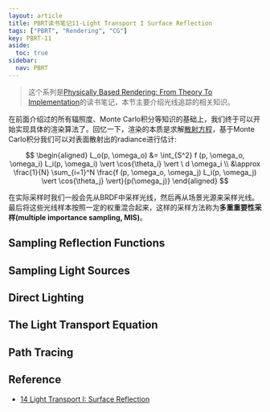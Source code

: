 ```yaml
---
layout: article
title: PBRT读书笔记11-Light Transport I Surface Reflection
tags: ["PBRT", "Rendering", "CG"]
key: PBRT-11
aside:
  toc: true
sidebar:
  nav: PBRT
---
```


> 这个系列是[Physically Based Rendering: From Theory To Implementation](https://pbr-book.org/)的读书笔记，本节主要介绍光线追踪的相关知识。
<!--more-->

在前面介绍过的所有辐照度、Monte Carlo积分等知识的基础上，我们终于可以开始实现具体的渲染算法了。回忆一下，渲染的本质是求解[散射方程](/2021/12/19/PBRT-NOTES-02.html#surface-reflection)，基于Monte Carlo积分我们可以对表面散射出的radiance进行估计:

$$
\begin{aligned}
L_o(p, \omega_o) &= \int_{S^2} f (p, \omega_o, \omega_i) L_i(p, \omega_i) \vert \cos{\theta_i} \vert \ d \omega_i \\
&\approx \frac{1}{N} \sum_{i=1}^N \frac{f (p, \omega_o, \omega_j) L_i(p, \omega_j) \vert \cos{\theta_j} \vert}{p(\omega_j)}
\end{aligned}
$$

在实际采样时我们一般会先从BRDF中采样光线，然后再从场景光源来采样光线。最后将这些光线样本按照一定的权重混合起来，这样的采样方法称为**多重重要性采样(multiple importance sampling, MIS)**。

## Sampling Reflection Functions

## Sampling Light Sources

## Direct Lighting

## The Light Transport Equation

## Path Tracing

## Reference

- [14 Light Transport I: Surface Reflection](https://pbr-book.org/3ed-2018/Light_Transport_I_Surface_Reflection)